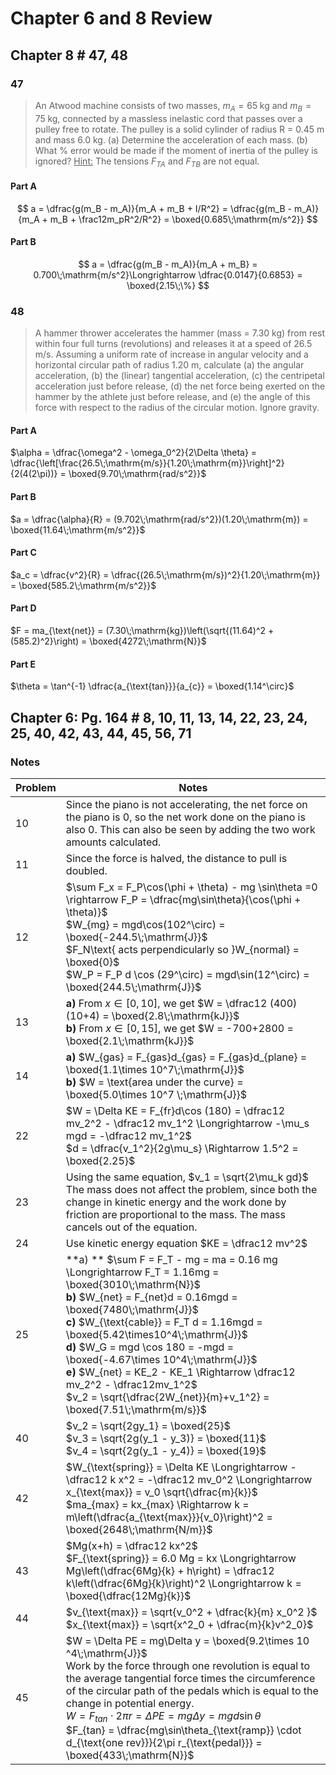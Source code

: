 # Chapter 6 and 8 Review

## Chapter 8 # 47, 48

### 47

>  An Atwood machine consists of two masses, $m_A = 65\;\mathrm{kg}$ and $m_B = 75\;\mathrm{kg}$, connected by a massless inelastic cord that passes over a pulley free to rotate. The pulley is a solid cylinder of radius R = 0.45 m and mass 6.0 kg. (a) Determine the acceleration of each mass. (b) What % error would be made if the moment of inertia of the pulley is ignored? <u>Hint:</u> The tensions $F_{TA}$ and $F_{TB}$ are not equal.

#### Part A

$$
a = \dfrac{g(m_B - m_A)}{m_A + m_B + I/R^2} = \dfrac{g(m_B - m_A)}{m_A + m_B + \frac12m_pR^2/R^2} = \boxed{0.685\;\mathrm{m/s^2}}
$$

#### Part B

$$
a = \dfrac{g(m_B - m_A)}{m_A + m_B} = 0.700\;\mathrm{m/s^2}\Longrightarrow \dfrac{0.0147}{0.6853} = \boxed{2.15\;\%}
$$

### 48

> A hammer thrower accelerates the hammer (mass = 7.30 kg) from rest within four full turns (revolutions) and releases it at a speed of 26.5 m/s. Assuming a uniform rate of increase in angular velocity and a horizontal circular path of radius 1.20 m, calculate (a) the angular acceleration, (b) the (linear) tangential acceleration, (c) the centripetal acceleration just before release, (d) the net force being exerted on the hammer by the athlete just before release, and (e) the angle of this force with respect to the radius of the circular motion. Ignore gravity.

#### Part A

$\alpha = \dfrac{\omega^2 - \omega_0^2}{2\Delta \theta} = \dfrac{\left[\frac{26.5\;\mathrm{m/s}}{1.20\;\mathrm{m}}\right]^2}{2(4(2\pi))} = \boxed{9.70\;\mathrm{rad/s^2}}$

#### Part B

$a = \dfrac{\alpha}{R} = (9.702\;\mathrm{rad/s^2})(1.20\;\mathrm{m}) = \boxed{11.64\;\mathrm{m/s^2}}$

#### Part C

$a_c = \dfrac{v^2}{R} = \dfrac{(26.5\;\mathrm{m/s})^2}{1.20\;\mathrm{m}} = \boxed{585.2\;\mathrm{m/s^2}}$

#### Part D

$F = ma_{\text{net}} = (7.30\;\mathrm{kg})\left(\sqrt{(11.64)^2 + (585.2)^2}\right) =  \boxed{4272\;\mathrm{N}}$

#### Part E

$\theta = \tan^{-1} \dfrac{a_{\text{tan}}}{a_{c}} = \boxed{1.14^\circ}$

## Chapter 6: Pg. 164 # 8, 10, 11, 13, 14, 22, 23, 24, 25, 40, 42, 43, 44, 45, 56, 71

### Notes

| Problem | Notes                                                        |
| ------- | ------------------------------------------------------------ |
| 10      | Since the piano is not accelerating, the net force on the piano is 0, so the net work done on the piano is also 0. This can also be seen by adding the two work amounts calculated. |
| 11      | Since the force is halved, the distance to pull is doubled.  |
| 12      | $\sum F_x = F_P\cos(\phi + \theta) - mg \sin\theta =0 \rightarrow F_P = \dfrac{mg\sin\theta}{\cos(\phi + \theta)}$<br /> $W_{mg} = mgd\cos(102^\circ) = \boxed{-244.5\;\mathrm{J}}$<br />$F_N\text{ acts perpendicularly so }W_{normal} = \boxed{0}$<br />$W_P = F_P d \cos (29^\circ) = mgd\sin(12^\circ) = \boxed{244.5\;\mathrm{J}}$ |
| 13      | **a)** From $x \in [0,10]$, we get $W = \dfrac12 (400)(10+4) = \boxed{2.8\;\mathrm{kJ}}$<br />**b)** From $x\in [0,15]$, we get $W = -700+2800 = \boxed{2.1\;\mathrm{kJ}}$ |
| 14      | **a)** $W_{gas} = F_{gas}d_{gas} = F_{gas}d_{plane} = \boxed{1.1\times 10^7\;\mathrm{J}}$<br />**b)** $W = \text{area under the curve} = \boxed{5.0\times 10^7 \;\mathrm{J}}$ |
| 22      | $W = \Delta KE = F_{fr}d\cos (180) = \dfrac12 mv_2^2 - \dfrac12 mv_1^2 \Longrightarrow -\mu_s mgd = -\dfrac12 mv_1^2$<br />$d = \dfrac{v_1^2}{2g\mu_s} \Rightarrow 1.5^2 = \boxed{2.25}$ |
| 23      | Using the same equation, $v_1 = \sqrt{2\mu_k gd}$<br />The mass does not affect the problem, since both the change in kinetic energy and the work done by friction are proportional to the mass. The mass cancels out of the equation. |
| 24      | Use kinetic energy equation $KE = \dfrac12 mv^2$             |
| 25      | **a) ** $\sum F = F_T - mg = ma = 0.16 mg \Longrightarrow F_T = 1.16mg = \boxed{3010\;\mathrm{N}}$<br />**b)** $W_{net} = F_{net}d = 0.16mgd = \boxed{7480\;\mathrm{J}}$<br />**c)** $W_{\text{cable}} = F_T d = 1.16mgd = \boxed{5.42\times10^4\;\mathrm{J}}$<br />**d)** $W_G = mgd \cos 180 = -mgd = \boxed{-4.67\times 10^4\;\mathrm{J}}$<br />**e)** $W_{net} = KE_2 - KE_1 \Rightarrow \dfrac12 mv_2^2 - \dfrac12mv_1^2$ <br />$v_2 = \sqrt{\dfrac{2W_{net}}{m}+v_1^2} = \boxed{7.51\;\mathrm{m/s}}$ |
| 40      | $v_2 = \sqrt{2gy_1} = \boxed{25}$<br /> $v_3 = \sqrt{2g(y_1 - y_3)} = \boxed{11}$<br />$v_4 = \sqrt{2g(y_1 - y_4)} = \boxed{19}$ |
| 42      | $W_{\text{spring}} = \Delta KE \Longrightarrow -\dfrac12 k x^2 = -\dfrac12 mv_0^2 \Longrightarrow x_{\text{max}} = v_0 \sqrt{\dfrac{m}{k}}$<br />$ma_{max} = kx_{max} \Rightarrow k = m\left(\dfrac{a_{\text{max}}}{v_0}\right)^2 = \boxed{2648\;\mathrm{N/m}}$ |
| 43      | $Mg(x+h) = \dfrac12 kx^2$ <br />$F_{\text{spring}} = 6.0 Mg = kx \Longrightarrow Mg\left(\dfrac{6Mg}{k} + h\right) = \dfrac12 k\left(\dfrac{6Mg}{k}\right)^2 \Longrightarrow k = \boxed{\dfrac{12Mg}{k}}$ |
| 44      | $v_{\text{max}} = \sqrt{v_0^2 + \dfrac{k}{m} x_0^2 }$<br />$x_{\text{max}} = \sqrt{x^2_0 + \dfrac{m}{k}v^2_0}$ |
| 45      | $W = \Delta PE = mg\Delta y = \boxed{9.2\times 10 ^4\;\mathrm{J}}$<br /> Work by the force through one revolution is equal to the average tangential force times the circumference of the circular path of the pedals which is equal to the change in potential energy. <br />$W = F_{tan} \cdot 2\pi r = \Delta PE = mg \Delta y = mgd\sin\theta$<br />$F_{tan} = \dfrac{mg\sin\theta_{\text{ramp}} \cdot d_{\text{one rev}}}{2\pi r_{\text{pedal}}} = \boxed{433\;\mathrm{N}}$ |
